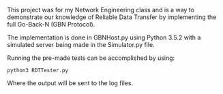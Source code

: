 This project was for my Network Engineering class and is a way to demonstrate our knowledge of Reliable Data Transfer by implementing the full Go-Back-N (GBN Protocol).  

The implementation is done in GBNHost.py using Python 3.5.2 with a simulated server being made in the Simulator.py file. 

Running the pre-made tests can be accomplished by using:
```
python3 RDTTester.py
```
Where the output will be sent to the log files.
